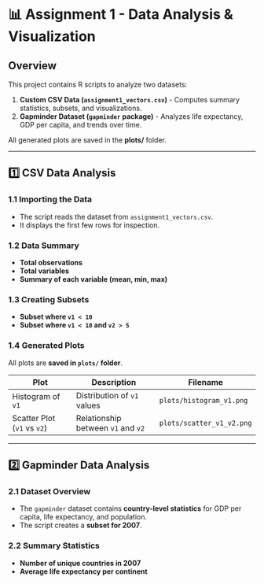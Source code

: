 # 📊 Assignment 1 - Data Analysis & Visualization

## Overview

This project contains R scripts to analyze two datasets:

1. **Custom CSV Data (`assignment1_vectors.csv`)** - Computes summary statistics, subsets, and visualizations.
2. **Gapminder Dataset (`gapminder` package)** - Analyzes life expectancy, GDP per capita, and trends over time.

All generated plots are saved in the **plots/** folder.

---

## **1️⃣ CSV Data Analysis**

### **1.1 Importing the Data**

- The script reads the dataset from `assignment1_vectors.csv`.
- It displays the first few rows for inspection.

### **1.2 Data Summary**

- **Total observations**
- **Total variables**
- **Summary of each variable (mean, min, max)**

### **1.3 Creating Subsets**

- **Subset where `v1 < 10`**
- **Subset where `v1 < 10` and `v2 > 5`**

### **1.4 Generated Plots**

All plots are **saved in `plots/` folder**.

| **Plot** | **Description** | **Filename** |
|----------|----------------|-------------|
| Histogram of `v1` | Distribution of `v1` values | `plots/histogram_v1.png` |
| Scatter Plot (`v1` vs `v2`) | Relationship between `v1` and `v2` | `plots/scatter_v1_v2.png` |

---

## **2️⃣ Gapminder Data Analysis**

### **2.1 Dataset Overview**

- The `gapminder` dataset contains **country-level statistics** for GDP per capita, life expectancy, and population.
- The script creates a **subset for 2007**.

### **2.2 Summary Statistics**

- **Number of unique countries in 2007**
- **Average life expectancy per continent**
